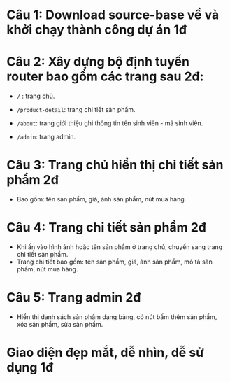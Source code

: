 # Câu 1: Download source-base về và khởi chạy thành công dự án 1đ

# Câu 2: Xây dựng bộ định tuyến router bao gồm các trang sau 2đ:

- `/` : trang chủ.

- `/product-detail`: trang chi tiết sản phẩm.

- `/about`: trang giới thiệu ghi thông tin tên sinh viên - mã sinh viên.

- `/admin`: trang admin.

# Câu 3: Trang chủ hiển thị chi tiết sản phẩm 2đ

- Bao gồm: tên sản phẩm, giá, ảnh sản phẩm, nút mua hàng.

# Câu 4: Trang chi tiết sản phẩm 2đ

- Khi ấn vào hình ảnh hoặc tên sản phẩm ở trang chủ, chuyển sang trang chi tiết sản phẩm.
- Trang chi tiết bao gồm: tên sản phẩm, giá, ảnh sản phẩm, mô tả sản phẩm, nút mua hàng.

# Câu 5: Trang admin 2đ

- Hiển thị danh sách sản phẩm dạng bảng, có nút bấm thêm sản phẩm, xóa sản phẩm, sửa sản phẩm.

# Giao diện đẹp mắt, dễ nhìn, dễ sử dụng 1đ
